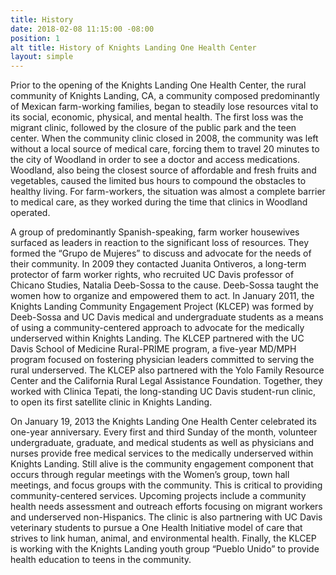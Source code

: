 ```yaml
---
title: History
date: 2018-02-08 11:15:00 -08:00
position: 1
alt title: History of Knights Landing One Health Center
layout: simple
---
```


Prior to the opening of the Knights Landing One Health Center, the rural community of Knights Landing, CA, a community composed predominantly of Mexican farm-working families, began to steadily lose resources vital to its social, economic, physical, and mental health. The first loss was the migrant clinic, followed by the closure of the public park and the teen center. When the community clinic closed in 2008, the community was left without a local source of medical care, forcing them to travel 20 minutes to the city of Woodland in order to see a doctor and access medications. Woodland, also being the closest source of affordable and fresh fruits and vegetables, caused the limited bus hours to compound the obstacles to healthy living. For farm-workers, the situation was almost a complete barrier to medical care, as they worked during the time that clinics in Woodland operated.

A group of predominantly Spanish-speaking, farm worker housewives surfaced as leaders in reaction to the significant loss of resources. They formed the “Grupo de Mujeres” to discuss and advocate for the needs of their community. In 2009 they contacted Juanita Ontiveros, a long-term protector of farm worker rights, who recruited UC Davis professor of Chicano Studies, Natalia Deeb-Sossa to the cause. Deeb-Sossa taught the women how to organize and empowered them to act. In January 2011, the Knights Landing Community Engagement Project (KLCEP) was formed by Deeb-Sossa and UC Davis medical and undergraduate students as a means of using a community-centered approach to advocate for the medically underserved within Knights Landing. The KLCEP partnered with the UC Davis School of Medicine Rural-PRIME program, a five-year MD/MPH program focused on fostering physician leaders committed to serving the rural underserved. The KLCEP also partnered with the Yolo Family Resource Center and the California Rural Legal Assistance Foundation. Together, they worked with Clinica Tepati, the long-standing UC Davis student-run clinic, to open its first satellite clinic in Knights Landing.

On January 19, 2013 the Knights Landing One Health Center celebrated its one-year anniversary. Every first and third Sunday of the month, volunteer undergraduate, graduate, and medical students as well as physicians and nurses provide free medical services to the medically underserved within Knights Landing. Still alive is the community engagement component that occurs through regular meetings with the Women’s group, town hall meetings, and focus groups with the community. This is critical to providing community-centered services. Upcoming projects include a community health needs assessment and outreach efforts focusing on migrant workers and underserved non-Hispanics. The clinic is also partnering with UC Davis veterinary students to pursue a One Health Initiative model of care that strives to link human, animal, and environmental health. Finally, the KLCEP is working with the Knights Landing youth group “Pueblo Unido” to provide health education to teens in the community.